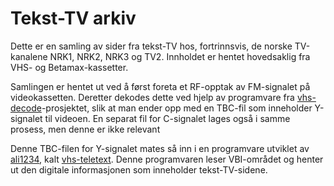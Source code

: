 # Tekst-TV arkiv

Dette er en samling av sider fra tekst-TV hos, fortrinnsvis, de norske TV-kanalene NRK1, NRK2, NRK3 og TV2. Innholdet er hentet hovedsaklig fra VHS- og Betamax-kassetter.

Samlingen er hentet ut ved å først foreta et RF-opptak av FM-signalet på videokassetten. Deretter dekodes dette ved hjelp av programvare fra [vhs-decode](https://github.com/oyvindln/vhs-decode)-prosjektet, slik at man ender opp med en TBC-fil som inneholder Y-signalet til videoen. En separat fil for C-signalet lages også i samme prosess, men denne er ikke relevant

Denne TBC-filen for Y-signalet mates så inn i en programvare utviklet av [ali1234](https://github.com/ali1234), kalt [vhs-teletext](https://github.com/ali1234/vhs-teletext). Denne programvaren leser VBI-området og henter ut den digitale informasjonen som inneholder tekst-TV-sidene. 

